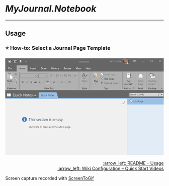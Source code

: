 # *MyJournal.Notebook*

---

## Usage

### :star: How-to: Select a Journal Page Template

![screenshot](usage/select-page-template.gif)

<p align="right">
  <a href="https://github.com/atrenton/MyJournal.Notebook/blob/master/README.md#usage">:arrow_left: README &ndash; Usage</a><br>
  <a href="https://github.com/atrenton/MyJournal.Notebook/wiki/Configuration#movie_camera-quick-start-videos">:arrow_left: Wiki Configuration &ndash; Quick Start Videos</a>
</p>

Screen capture recorded with [ScreenToGif](https://www.screentogif.com/)